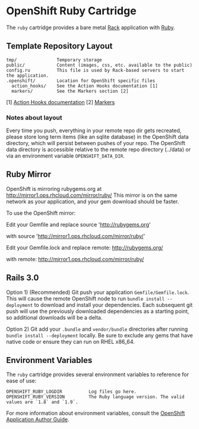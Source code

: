 # OpenShift Ruby Cartridge

The `ruby` cartridge provides a bare metal [Rack](http://rack.github.io) application with [Ruby](http://www.ruby-lang.org).

## Template Repository Layout

    tmp/               Temporary storage
    public/            Content (images, css, etc. available to the public)
    config.ru          This file is used by Rack-based servers to start the application.
    .openshift/        Location for OpenShift specific files
      action_hooks/    See the Action Hooks documentation [1]
      markers/         See the Markers section [2]

\[1\] [Action Hooks documentation](https://github.com/openshift/origin-server/blob/master/node/README.writing_applications.md#action-hooks)
\[2\] [Markers](#markers)


### Notes about layout

Every time you push, everything in your remote repo dir gets recreated, please
store long term items (like an sqlite database) in the OpenShift data
directory, which will persist between pushes of your repo.
The OpenShift data directory is accessible relative to the remote repo
directory (../data) or via an environment variable `OPENSHIFT_DATA_DIR`.

## Ruby Mirror

OpenShift is mirroring rubygems.org at http://mirror1.ops.rhcloud.com/mirror/ruby/
This mirror is on the same network as your application, and your gem download should be faster.

To use the OpenShift mirror:

Edit your Gemfile and replace
    source 'http://rubygems.org'

with
    source 'http://mirror1.ops.rhcloud.com/mirror/ruby/'

Edit your Gemfile.lock and replace
    remote: http://rubygems.org/

with
    remote: http://mirror1.ops.rhcloud.com/mirror/ruby/


## Rails 3.0

Option 1) (Recommended) Git push your application `Gemfile/Gemfile.lock`.  This will 
cause the remote OpenShift node to run `bundle install --deployment` to download and 
install your dependencies.  Each subsequent git push will use the previously
downloaded dependencies as a starting point, so additional downloads will be a delta.

Option 2) Git add your `.bundle` and `vendor/bundle` directories after running
`bundle install --deployment` locally.  Be sure to exclude any gems that have native 
code or ensure they can run on RHEL x86_64.


## Environment Variables

The `ruby` cartridge provides several environment variables to reference for ease
of use:

    OPENSHIFT_RUBY_LOGDIR          Log files go here.
    OPENSHIFT_RUBY_VERSION         The Ruby language version. The valid values are `1.8` and `1.9`.

For more information about environment variables, consult the
[OpenShift Application Author Guide](https://github.com/openshift/origin-server/blob/master/node/README.writing_applications.md).
